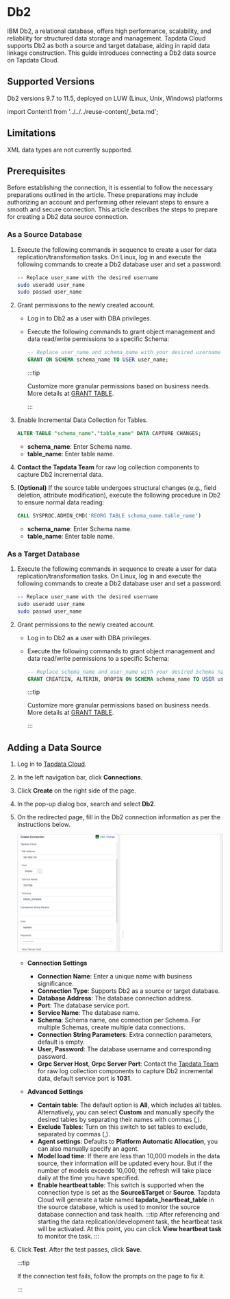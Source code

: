 # Db2

IBM Db2, a relational database, offers high performance, scalability, and reliability for structured data storage and management. Tapdata Cloud supports Db2 as both a source and target database, aiding in rapid data linkage construction. This guide introduces connecting a Db2 data source on Tapdata Cloud.

## Supported Versions

Db2 versions 9.7 to 11.5, deployed on LUW (Linux, Unix, Windows) platforms

import Content1 from '../../../reuse-content/_beta.md';

<Content1 />

## Limitations

XML data types are not currently supported.

## Prerequisites

Before establishing the connection, it is essential to follow the necessary preparations outlined in the article. These preparations may include authorizing an account and performing other relevant steps to ensure a smooth and secure connection.
This article describes the steps to prepare for creating a Db2 data source connection. 

### As a Source Database

1. Execute the following commands in sequence to create a user for data replication/transformation tasks.
   On Linux, log in and execute the following commands to create a Db2 database user and set a password:

   ```bash
   -- Replace user_name with the desired username
   sudo useradd user_name
   sudo passwd user_name
   ```

2. Grant permissions to the newly created account. 
   - Log in to Db2 as a user with DBA privileges.
   - Execute the following commands to grant object management and data read/write permissions to a specific Schema:

     ```sql
     -- Replace user_name and schema_name with your desired username and Schema name
     GRANT ON SCHEMA schema_name TO USER user_name;
     ```

     :::tip

     Customize more granular permissions based on business needs. More details at [GRANT TABLE](https://www.ibm.com/docs/en/db2/11.1?topic=statements-grant-table-view-nickname-privileges).

     :::

3. Enable Incremental Data Collection for Tables.

   ```sql
   ALTER TABLE "schema_name"."table_name" DATA CAPTURE CHANGES;
   ```

   - **schema_name**: Enter Schema name.
   - **table_name**: Enter table name.

4. **Contact the Tapdata Team** for raw log collection components to capture Db2 incremental data.

5. **(Optional)** If the source table undergoes structural changes (e.g., field deletion, attribute modification), execute the following procedure in Db2 to ensure normal data reading:

   ```sql
   CALL SYSPROC.ADMIN_CMD('REORG TABLE schema_name.table_name')
   ```

   - **schema_name**: Enter Schema name.
   - **table_name**: Enter table name.

### As a Target Database

1. Execute the following commands in sequence to create a user for data replication/transformation tasks.
   On Linux, log in and execute the following commands to create a Db2 database user and set a password:

   ```bash
   -- Replace user_name with the desired username
   sudo useradd user_name
   sudo passwd user_name
   ```

2. Grant permissions to the newly created account. 
   - Log in to Db2 as a user with DBA privileges.
   - Execute the following commands to grant object management and data read/write permissions to a specific Schema:

     ```sql
     -- Replace schema_name and user_name with your desired Schema name and username
     GRANT CREATEIN, ALTERIN, DROPIN ON SCHEMA schema_name TO USER user_name;
     ```

     :::tip

     Customize more granular permissions based on business needs. More details at [GRANT TABLE](https://www.ibm.com/docs/en/db2/11.1?topic=statements-grant-table-view-nickname-privileges).

     :::

## Adding a Data Source

1. Log in to [Tapdata Cloud](https://cloud.tapdata.io/).

2. In the left navigation bar, click **Connections**.

3. Click **Create** on the right side of the page.

4. In the pop-up dialog box, search and select **Db2**.

5. On the redirected page, fill in the Db2 connection information as per the instructions below.

   ![Db2 Connection Example](../../images/db2_connection.png)

   * **Connection Settings**
     - **Connection Name**: Enter a unique name with business significance.
     - **Connection Type**: Supports Db2 as a source or target database.
     - **Database Address**: The database connection address.
     - **Port**: The database service port.
     - **Service Name**: The database name.
     - **Schema**: Schema name, one connection per Schema. For multiple Schemas, create multiple data connections.
     - **Connection String Parameters**: Extra connection parameters, default is empty.
     - **User**, **Password**: The database username and corresponding password.
     - **Grpc Server Host**, **Grpc Server Port**: Contact the [Tapdata Team](../../faq/support.md) for raw log collection components to capture Db2 incremental data, default service port is **1031**.

   * **Advanced Settings**
     - **Contain table**: The default option is **All**, which includes all tables. Alternatively, you can select **Custom** and manually specify the desired tables by separating their names with commas (,).
     - **Exclude Tables**: Turn on this switch to set tables to exclude, separated by commas (,).
     - **Agent settings**: Defaults to **Platform Automatic Allocation**, you can also manually specify an agent.
     - **Model load time**: If there are less than 10,000 models in the data source, their information will be updated every hour. But if the number of models exceeds 10,000, the refresh will take place daily at the time you have specified.
     - **Enable heartbeat table**: This switch is supported when the connection type is set as the **Source&Target** or **Source**. Tapdata Cloud will generate a table named **tapdata_heartbeat_table** in the source database, which is used to monitor the source database connection and task health.
       :::tip
       After referencing and starting the data replication/development task, the heartbeat task will be activated. At this point, you can click **View heartbeat task** to monitor the task.
       :::

6. Click **Test**. After the test passes, click **Save**.

   :::tip

   If the connection test fails, follow the prompts on the page to fix it.

   :::